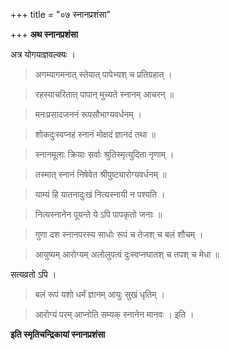 +++
title = "०७ स्नानप्रशंसा"

+++
**अथ स्नानप्रशंसा**

अत्र योगयाज्ञवल्क्यः ।

> अगम्यागमनात् स्तेयात् पापेभ्यश् च प्रतिग्रहात् ।

> रहस्याचरितात् पापान् मुच्यते स्नानम् आचरन् ॥

> मनःप्रसादजननं रूपसौभाग्यवर्धनम् ।

> शोकदुःस्वप्नहं स्नानं मोक्षदं ज्ञानदं तथा ॥

> स्नानमूलाः क्रियाः सर्वाः श्रुतिस्मृत्युदिता नृणाम् ।

> तस्मात् स्नानं निषेवेत श्रीपुष्ट्यारोग्यवर्धनम् ॥

> याम्यं हि यातनादुःखं नित्यस्नायी न पश्यति ।

> नित्यस्नानेन पूयन्ते ये ऽपि पापकृतो जनाः ॥

> गुणा दश स्नानपरस्य साधोः रूपं च तेजश् च बलं शौचम् ।

> आयुष्यम् आरोग्यम् अलोलुपत्वं दुःस्वप्नघातश् च तपश् च मेधा ॥

सत्यव्रतो ऽपि ।

> बलं रूपं यशो धर्मं ज्ञानम् आयुः सुखं धृतिम् ।

> आरोग्यं परम् आप्नोति सम्यक् स्नानेन मानवः । इति ।

**इति स्मृतिचन्द्रिकायां स्नानप्रशंसा**
